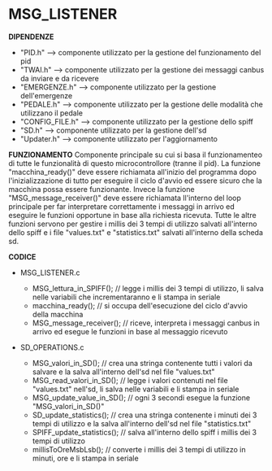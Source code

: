 # MSG_LISTENER

**DIPENDENZE**
- "PID.h" --> componente utilizzato per la gestione del funzionamento del pid
- "TWAI.h" --> componente utilizzato per la gestione dei messaggi canbus da inviare e da ricevere
- "EMERGENZE.h" --> componente utilizzato per la gestione dell'emergenze
- "PEDALE.h" --> componente utilizzato per la gestione delle modalità che utilizzano il pedale
- "CONFIG_FILE.h" --> componente utilizzato per la gestione dello spiff
- "SD.h" --> componente utilizzato per la gestione dell'sd
- "Updater.h" --> componente utilizzato per l'aggiornamento

**FUNZIONAMENTO**
Componente principale su cui si basa il funzionamenteo di tutte le funzionalità di questo microcontrollore (tranne il pid). La funzione "macchina_ready()" deve essere richiamata all'inizio del programma dopo l'inizializzazione di tutto per eseguire il ciclo d'avvio ed essere sicuro che la macchina possa essere funzionante. Invece la funzione "MSG_message_receiver()" deve essere richiamata ll'interno del loop principale per far interpretare correttamente i messaggi in arrivo ed eseguire le funzioni opportune in base alla richiesta ricevuta. Tutte le altre funzioni servono per gestire i millis dei 3 tempi di utilizzo salvati all'interno dello spiff e i file "values.txt" e "statistics.txt" salvati all'interno della scheda sd.

**CODICE**
- MSG_LISTENER.c
  - MSG_lettura_in_SPIFF();         //  legge i millis dei 3 tempi di utilizzo, li salva nelle variabili che incrementaranno e li stampa in seriale
  - macchina_ready();               //  si occupa dell'esecuzione del ciclo d'avvio della macchina
  - MSG_message_receiver();         //  riceve, interpreta i messaggi canbus in arrivo ed esegue le funzioni in base al messaggio ricevuto

- SD_OPERATIONS.c
  - MSG_valori_in_SD();             //  crea una stringa contenente tutti i valori da salvare e la salva all'interno dell'sd nel file "values.txt"
  - MSG_read_valori_in_SD();        //  legge i valori contenuti nel file "values.txt" nell'sd, li salva nelle variabili e li stampa in seriale
  - MSG_update_value_in_SD();       //  ogni 3 secondi esegue la funzione "MSG_valori_in_SD()"
  - SD_update_statistics();         //  crea una stringa contenente i minuti dei 3 tempi di utilizzo e la salva all'interno dell'sd nel file "statistics.txt"
  - SPIFF_update_statistics();      //  salva all'interno dello spiff i millis dei 3 tempi di utilizzo
  - millisToOreMsbLsb();            //  converte i millis dei 3 tempi di utilizzo in minuti, ore e li stampa in seriale
